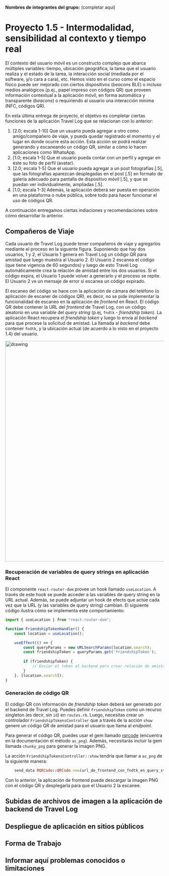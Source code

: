 **Nombres de integrantes del grupo:** (completar aquí)

# Proyecto 1.5 - Intermodalidad, sensibilidad al contexto y tiempo real

El contexto del usuario móvil es un constructo complejo que abarca múltiples variables: tiempo, ubicación geográfica, la tarea que el usuario realiza y el estado de la tarea, la interacción social (mediada por el software, y/o cara a cara), etc. Hemos visto en el curso cómo el espacio físico puede ser mejorado con ciertos dispositivos (_beacons_ BLE) o incluso medios analógicos (p.ej., papel impreso con códigos QR) que proveen información contextual a la aplicación móvil, en forma automática y transparente (_beacons_) o requiriendo al usuario una interacción mínima (NFC, códigos QR).

En esta última entrega de proyecto, el objetivo es completar ciertas funciones de la aplicación Travel Log que se relacionan con lo anterior:

1. [2.0; escala 1-10] Que un usuario pueda agregar a otro como amigo/compañero de viaje, y pueda quedar registrado el momento y el lugar en donde ocurre esta acción. Esta acción se podrá realizar generando y escaneando un código QR, similar a cómo lo hacen aplicaciones como WhatsApp.
2. [1.0; escala 1-5] Que el usuario pueda contar con un perfil y agregar en éste su foto de perfil (avatar).
3. [2.0; escala 1-5] Que el usuario pueda agregar a un post fotografías [.5], que las fotografías aparezcan desplegadas en el post [.5] en formato de galería adecuado para pantalla de dispositivo móvil [.5], y que se puedan ver individualmente, ampliadas [.5].
4. [1.0; escala 1-3] Además, la aplicación deberá ser puesta en operación en una plataforma o nube pública, sobre todo para hacer funcionar el uso de códigos QR.

A continuación entregamos ciertas indiaciones y recomendaciones sobre cómo desarrollar lo anterior.

## Compañeros de Viaje

Cada usuario de Travel Log puede tener compañeros de viaje y agregarlos mediante el proceso en la siguente figura. Suponiendo que hay dos usuarios, 1 y 2, el Usuario 1 genera en Travel Log un código QR para amistad que luego muestra al Usuario 2. El Usuario 2 escanea el código (que tiene vigencia de 60 segundos) y luego de esto Travel Log automáticamente crea la relación de amistad entre los dos usuarios. Si el código expira, el Usuario 1 puede volver a generarlo y el proceso se repite. El Usuario 2 ve un mensaje de error si escanea un código expirado. 

El escaneo del código se hace con la aplicación de cámara del teléfono (o aplicación de escaner de códigos QR), es decir, no se pide implementar la funcionalidad de escaneo en la aplicación de _frontend_ en React. El código QR debe contener la URL del _frontend_ de Travel Log, con un código aleatorio en una variable del _query string_ (p.ej, `fndtk` - _friendship token_). La aplicación React recupera el _friendship token_ y luego lo envía al _backend_ para que procese la solicitud de amistad. La llamada al _backend_ debe contener `fndtk`, y la ubicación actual (de acuerdo a lo visto en el proyecto 1.4) del usuario. 

<img src="imágenes/secuencia-amistad.png" alt="drawing" width="700"/>

### Recuperación de variables de query strings en aplicación React

El componente `react-router-dom` provee un hook llamado `useLocation`. A través de este hook se puede acceder a las variables de query string en la URL actual. Además, se puede adjuntar un hook de efecto que actúe cada vez que la URL (y las variables de query string) cambian. El siguiente código ilustra cómo se implementa este comportamiento:

```javascript
import { useLocation } from "react-router-dom";

function FriendshipTokenHandler() {
    const location = useLocation();

    useEffect(() => {
        const queryParams = new URLSearchParams(location.search);
        const friendshipToken = queryParams.get('friendshipToken');
        
        if (friendshipToken) {
            // Enviar el token al backend para crear relación de amistad
        }
    }, [location.search]);
}
```

### Generación de código QR

El código QR con información de _friendship token_ deberá ser generado por el backend de Travel Log. Puedes definir `FriendshipToken` como un recurso singleton (es decir, sin `id`) en `routes.rb`. Luego, necesitas crear un controlador `FriendshipTokensController` que a través de la acción `show` genere un código QR de amistad para el usuario que llama al _endpoint_. 

Para generar el código QR, puedes usar el gem llamado [rqrcode](https://github.com/whomwah/rqrcode) (encuentra en la documentación el método `as_png`). Además, necesitarás incluir la gem llamada `chunky_png` para generar la imagen PNG. 

La acción `FriendshipTokensController::show` tendría que llamar a `as_png` de la siguiente manera:

```ruby
    send_data RQRCode::QRCode.new(url_de_frontend_con_fndtk_en_query_string).as_png(size: 300), type: 'image/png', disposition: 'attachment'
```

Con lo anterior, la aplicación de frontend puede descargar la imagen PNG con el código QR y desplegarla para que el Usuario 2 la escanee.

## Subidas de archivos de imagen a la aplicación de backend de Travel Log



## Despliegue de aplicación en sitios públicos


## Forma de Trabajo


## Informar aquí problemas conocidos o limitaciones




